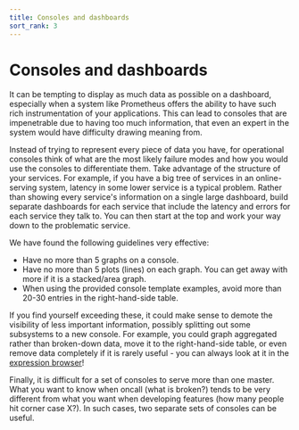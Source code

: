 ```yaml
---
title: Consoles and dashboards
sort_rank: 3
---
```


# Consoles and dashboards

It can be tempting to display as much data as possible on a dashboard, especially
when a system like Prometheus offers the ability to have such rich
instrumentation of your applications. This can lead to consoles that are
impenetrable due to having too much information, that even an expert in the
system would have difficulty drawing meaning from.

Instead of trying to represent every piece of data you have, for operational
consoles think of what are the most likely failure modes and how you would use the
consoles to differentiate them. Take advantage of the structure of your
services. For example, if you have a big tree of services in an online-serving
system, latency in some lower service is a typical problem. Rather than showing
every service's information on a single large dashboard, build separate dashboards
for each service that include the latency and errors for each service they talk
to. You can then start at the top and work your way down to the problematic
service.

We have found the following guidelines very effective:

* Have no more than 5 graphs on a console.
* Have no more than 5 plots (lines) on each graph. You can get away with more if it is a stacked/area graph.
* When using the provided console template examples, avoid more than 20-30 entries in the right-hand-side table.

If you find yourself exceeding these, it could make sense to demote the visibility of
less important information, possibly splitting out some subsystems to a new console.
For example, you could graph aggregated rather than broken-down data, move
it to the right-hand-side table, or even remove data completely if it is rarely
useful - you can always look at it in the [expression browser](/docs/visualization/browser/)!

Finally, it is difficult for a set of consoles to serve more than one master.
What you want to know when oncall (what is broken?) tends to be very different
from what you want when developing features (how many people hit corner
case X?). In such cases, two separate sets of consoles can be useful.
